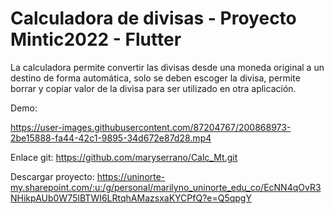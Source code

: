 # Calculadora de divisas - Proyecto Mintic2022 - Flutter 

La calculadora permite convertir las divisas desde una moneda original a un destino de forma automática, solo se deben escoger la divisa, permite borrar y copiar 
valor de la divisa para ser utilizado en otra aplicación.

Demo:


https://user-images.githubusercontent.com/87204767/200868973-2be15888-fa44-42c1-9895-34d672e87d28.mp4

Enlace git: 
https://github.com/maryserrano/Calc_Mt.git

Descargar proyecto:
https://uninorte-my.sharepoint.com/:u:/g/personal/marilyno_uninorte_edu_co/EcNN4qOvR3NHikpAUb0W75IBTWI6LRtqhAMazsxaKYCPfQ?e=Q5qpgY
